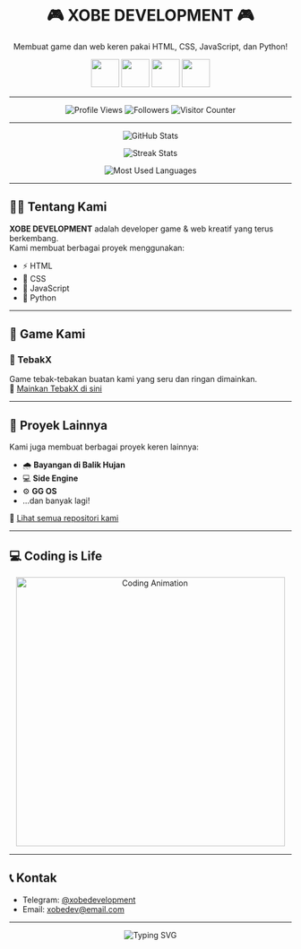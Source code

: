 <h1 align="center">🎮 XOBE DEVELOPMENT 🎮</h1>
<p align="center">Membuat game dan web keren pakai HTML, CSS, JavaScript, dan Python!</p>

<p align="center">
  <img src="https://cdn.jsdelivr.net/gh/devicons/devicon/icons/html5/html5-original.svg" width="50px" />
  <img src="https://cdn.jsdelivr.net/gh/devicons/devicon/icons/css3/css3-original.svg" width="50px" />
  <img src="https://cdn.jsdelivr.net/gh/devicons/devicon/icons/javascript/javascript-original.svg" width="50px" />
  <img src="https://cdn.jsdelivr.net/gh/devicons/devicon/icons/python/python-original.svg" width="50px" />
</p>

---

<p align="center">
  <img src="https://komarev.com/ghpvc/?username=dev123dev33&label=Profile+Views&color=blueviolet&style=flat" alt="Profile Views" />
  <img src="https://img.shields.io/github/followers/dev123dev33?label=Followers&style=social" alt="Followers" />
  <img src="https://visitor-badge.laobi.icu/badge?page_id=dev123dev33.visitor-badge" alt="Visitor Counter" />
</p>

---

<p align="center">
  <img src="https://github-readme-stats.vercel.app/api?username=dev123dev33&show_icons=true&theme=tokyonight" alt="GitHub Stats" />
</p>

<p align="center">
  <img src="https://github-readme-streak-stats.herokuapp.com?user=dev123dev33&theme=tokyonight" alt="Streak Stats" />
</p>

<p align="center">
  <img src="https://github-readme-stats.vercel.app/api/top-langs/?username=dev123dev33&layout=compact&theme=tokyonight" alt="Most Used Languages" />
</p>

---

## 👨‍💻 Tentang Kami

**XOBE DEVELOPMENT** adalah developer game & web kreatif yang terus berkembang.  
Kami membuat berbagai proyek menggunakan:

- ⚡ HTML  
- 🎨 CSS  
- 🧠 JavaScript  
- 🐍 Python  

---

## 🔗 Game Kami

### 🧠 TebakX  
Game tebak-tebakan buatan kami yang seru dan ringan dimainkan.  
🔗 [Mainkan TebakX di sini](https://dev123dev33.github.io/tebakx/)

---

## 📂 Proyek Lainnya

Kami juga membuat berbagai proyek keren lainnya:

- 🌧️ **Bayangan di Balik Hujan**
- 💻 **Side Engine**
- ⚙️ **GG OS**
- ...dan banyak lagi!

📎 [Lihat semua repositori kami](https://github.com/dev123dev33?tab=repositories)

---

## 💻 Coding is Life

<p align="center">
  <img src="https://media.giphy.com/media/qgQUggAC3Pfv687qPC/giphy.gif" width="480" alt="Coding Animation" />
</p>

---

## 📞 Kontak

- Telegram: [@xobedevelopment](https://t.me/xobedevelopment)  
- Email: [xobedev@email.com](mailto:xobedev@email.com)

---

<p align="center">
  <img src="https://readme-typing-svg.herokuapp.com?font=Fira+Code&size=22&pause=1000&color=00F7FF&center=true&vCenter=true&width=500&lines=Selamat+Datang+di+XOBE+DEVELOPMENT!;Kami+membuat+game+dan+web+keren!;Follow+GitHub+kami+🔥" alt="Typing SVG" />
</p>
